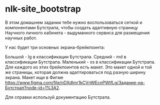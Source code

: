 # nlk-site_bootstrap
В этом домашнем задании тебе нужно воспользоваться сеткой и компонентами Бутстрапа, чтобы создать адаптивную страницу Научного личного кабинета - выдуманного сервиса для размещения научных работ.

У нас будет три основных экрана-брейкпоинта:

Большой - lg в классификации Бутстрапа.
Средний - md в классификации Бутстрапа.
Маленький - xs в классификации Бутстрапа.
Для каждого из этих брейкпоинтов есть макет. Это макет одной и той же страницы, которая должна адаптироваться под разную ширину экрана.
Макет ищи в Фигме https://www.figma.com/file/nDXdlmr1kCVnWEcnPWtfLg/Задание-на-Бутстрап?node-id=1%3A2.

Для справки используй документацию Бутстрапа.
